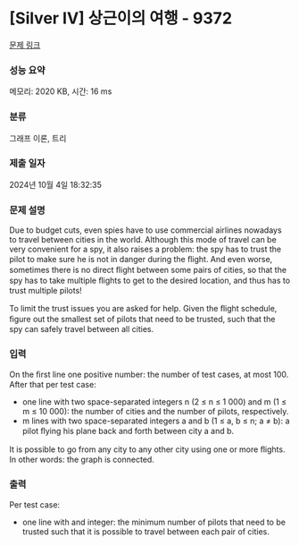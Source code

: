 # [Silver IV] 상근이의 여행 - 9372 

[문제 링크](https://www.acmicpc.net/problem/9372) 

### 성능 요약

메모리: 2020 KB, 시간: 16 ms

### 분류

그래프 이론, 트리

### 제출 일자

2024년 10월 4일 18:32:35

### 문제 설명

<p>Due to budget cuts, even spies have to use commercial airlines nowadays to travel between cities in the world. Although this mode of travel can be very convenient for a spy, it also raises a problem: the spy has to trust the pilot to make sure he is not in danger during the ﬂight. And even worse, sometimes there is no direct ﬂight between  some pairs of cities, so that the spy has to take multiple ﬂights to get to the desired location, and thus has to trust multiple pilots!</p>

<p>To limit the trust issues you are asked for help. Given the ﬂight schedule, ﬁgure out the smallest set of pilots that need to be trusted, such that the spy can safely travel between all cities.</p>

### 입력 

 <p>On the ﬁrst line one positive number: the number of test cases, at most 100. After that per test case:</p>

<ul>
	<li>one line with two space-separated integers n (2 ≤ n ≤ 1 000) and m (1 ≤ m ≤ 10 000): the number of cities and the number of pilots, respectively.</li>
	<li>m lines with two space-separated integers a and b (1 ≤ a, b ≤ n; a ≠ b): a pilot ﬂying his plane back and forth between city a and b.</li>
</ul>

<p>It is possible to go from any city to any other city using one or more ﬂights. In other words: the graph is connected.</p>

### 출력 

 <p>Per test case:</p>

<ul>
	<li>one line with and integer: the minimum number of pilots that need to be trusted such that it is possible to travel between each pair of cities.</li>
</ul>

